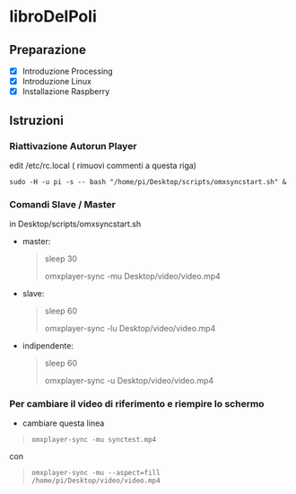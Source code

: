 # libroDelPoli
## Preparazione
- [x] Introduzione Processing
- [x] Introduzione Linux
- [x] Installazione Raspberry

## Istruzioni

### Riattivazione Autorun Player

edit /etc/rc.local ( rimuovi commenti a questa riga)

	sudo -H -u pi -s -- bash "/home/pi/Desktop/scripts/omxsyncstart.sh" &


### Comandi Slave / Master
in Desktop/scripts/omxsyncstart.sh

- master:

	> sleep 30
	>
	> omxplayer-sync -mu Desktop/video/video.mp4


- slave:

	> sleep 60
	> 
	> omxplayer-sync -lu Desktop/video/video.mp4


- indipendente:

	> sleep 60
	> 
	> omxplayer-sync -u Desktop/video/video.mp4


### Per cambiare il video di riferimento e riempire lo schermo


- cambiare questa linea

> 	  omxplayer-sync -mu synctest.mp4

con

>	  omxplayer-sync -mu --aspect=fill /home/pi/Desktop/video/video.mp4
